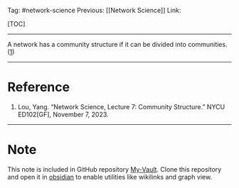 Tag: #network-science 
Previous: [[Network Science]]
Link: 

[TOC]

---

A network has a community structure if it can be divided into communities. (<u>1</u>)

---

# Reference

1. Lou, Yang. “Network Science, Lecture 7: Community Structure.” NYCU ED102[GF], November 7, 2023.

---

# Note

This note is included in GitHub repository [My-Vault](https://github.com/LittleD3092/My-Vault.git). Clone this repository and open it in [obsidian](https://obsidian.md/) to enable utilities like wikilinks and graph view.